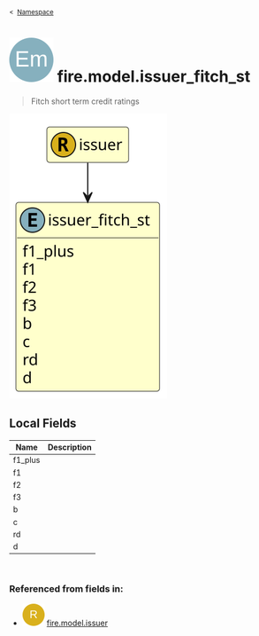 <sub>&lt;&nbsp; [Namespace](index.md)</sub>
# <img src='images/enumType-lg.svg'/> fire.model.issuer_fitch_st
>  
>Fitch short term credit ratings
> 
<img src='images/fire.model.issuer_fitch_st.svg'/>


## Local Fields


| Name        | Description |
| ----------- | ----------- |
| f1_plus |   |
| f1 |   |
| f2 |   |
| f3 |   |
| b |   |
| c |   |
| rd |   |
| d |   |

<br/>

### Referenced from fields in:
- <img src='images/recordType.svg'/> [fire.model.issuer](UDT-fire.model.issuer.md)
